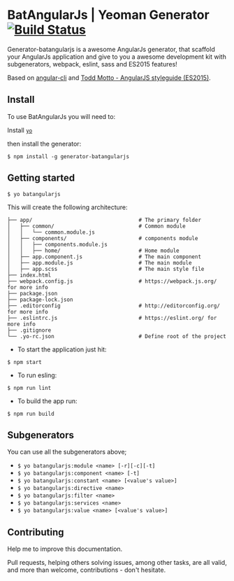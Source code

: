 # BatAngularJs | Yeoman Generator [![Build Status](https://travis-ci.org/mateusKoppe/generator-batangularjs.svg?branch=development)](https://travis-ci.org/mateusKoppe/generator-batangularjs)

Generator-batangularjs is a awesome AngularJs generator, that scaffold your AngularJs application and give to you a awesome development kit with subgenerators, webpack, eslint, sass and ES2015 features!

Based on [angular-cli](https://github.com/angular/angular-cli) and [Todd Motto - AngularJS styleguide (ES2015)](https://github.com/toddmotto/angularjs-styleguide).

## Install

To use BatAngularJs you will need to:

Install [`yo`](http://yeoman.io/)

then install the generator:

```
$ npm install -g generator-batangularjs
```

## Getting started
```
$ yo batangularjs
```

This will create the following architecture:

```
├── app/                                  # The primary folder
│   ├── common/                           # Common module
│   │   └── common.module.js
│   ├── components/                       # components module
│   │   ├── components.module.js
│   │   ├── home/                         # Home module
│   ├── app.component.js                  # The main component
│   ├── app.module.js                     # The main module
│   ├── app.scss                          # The main style file
├── index.html
├── webpack.config.js                     # https://webpack.js.org/ for more info
├── package.json
├── package-lock.json
├── .editorconfig                         # http://editorconfig.org/ for more info
├── .eslintrc.js                          # https://eslint.org/ for more info
├── .gitignore
└── .yo-rc.json                           # Define root of the project
```

* To start the application just hit:

```
$ npm start
```

* To run esling:

```
$ npm run lint
```

* To build the app run:

```
$ npm run build
```

## Subgenerators
You can use all the subgenerators above;
* `$ yo batangularjs:module <name> [-r][-c][-t]`
* `$ yo batangularjs:component <name> [-t]`
* `$ yo batangularjs:constant <name> [<value's value>]`
* `$ yo batangularjs:directive <name>`
* `$ yo batangularjs:filter <name>`
* `$ yo batangularjs:services <name>`
* `$ yo batangularjs:value <name> [<value's value>]`

## Contributing

Help me to improve this documentation.

Pull requests, helping others solving issues, among other tasks, are all valid, and more than welcome, contributions - don't hesitate.
